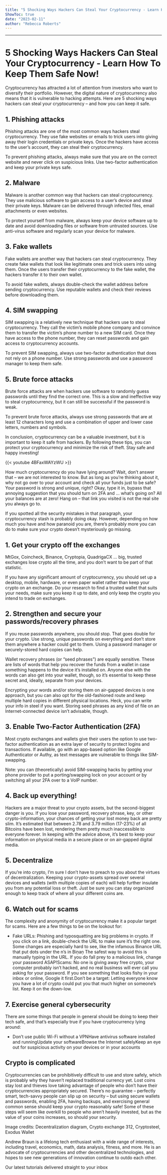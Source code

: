 ```yaml
---
title: "5 Shocking Ways Hackers Can Steal Your Cryptocurrency - Learn How To Keep Them Safe Now!"
ShowToc: true 
date: "2023-02-11"
author: "Rebecca Roberts"
---
```

*****
# 5 Shocking Ways Hackers Can Steal Your Cryptocurrency - Learn How To Keep Them Safe Now!

Cryptocurrency has attracted a lot of attention from investors who want to diversify their portfolio. However, the digital nature of cryptocurrency also means that it is vulnerable to hacking attempts. Here are 5 shocking ways hackers can steal your cryptocurrency – and how you can keep it safe.

## 1. Phishing attacks

Phishing attacks are one of the most common ways hackers steal cryptocurrency. They use fake websites or emails to trick users into giving away their login credentials or private keys. Once the hackers have access to the user’s account, they can steal their cryptocurrency.

To prevent phishing attacks, always make sure that you are on the correct website and never click on suspicious links. Use two-factor authentication and keep your private keys safe.

## 2. Malware

Malware is another common way that hackers can steal cryptocurrency. They use malicious software to gain access to a user’s device and steal their private keys. Malware can be delivered through infected files, email attachments or even websites.

To protect yourself from malware, always keep your device software up to date and avoid downloading files or software from untrusted sources. Use anti-virus software and regularly scan your device for malware.

## 3. Fake wallets

Fake wallets are another way that hackers can steal cryptocurrency. They create fake wallets that look like legitimate ones and trick users into using them. Once the users transfer their cryptocurrency to the fake wallet, the hackers transfer it to their own wallet.

To avoid fake wallets, always double-check the wallet address before sending cryptocurrency. Use reputable wallets and check their reviews before downloading them.

## 4. SIM swapping

SIM swapping is a relatively new technique that hackers use to steal cryptocurrency. They call the victim’s mobile phone company and convince them to transfer the victim’s phone number to a new SIM card. Once they have access to the phone number, they can reset passwords and gain access to cryptocurrency accounts.

To prevent SIM swapping, always use two-factor authentication that does not rely on a phone number. Use strong passwords and use a password manager to keep them safe.

## 5. Brute force attacks

Brute force attacks are when hackers use software to randomly guess passwords until they find the correct one. This is a slow and ineffective way to steal cryptocurrency, but it can still be successful if the password is weak.

To prevent brute force attacks, always use strong passwords that are at least 12 characters long and use a combination of upper and lower case letters, numbers and symbols.

In conclusion, cryptocurrency can be a valuable investment, but it is important to keep it safe from hackers. By following these tips, you can protect your cryptocurrency and minimize the risk of theft. Stay safe and happy investing!

{{< youtube 4BFaxWAYzWU >}} 



How much cryptocurrency do you have lying around? Wait, don’t answer that – we are not interested to know. But as long as you’re thinking about it, why not go over to your account and check all your funds just to be safe? Your password is strong and unique, right? Okay, type it in, bypass that annoying suggestion that you should turn on 2FA and … what’s going on? All your balances are at zero! Hang on – that link you visited is not the real site you always go to.
 
If you spotted all the security mistakes in that paragraph, your cryptocurrency stash is probably doing okay. However, depending on how much you have and how paranoid you are, there’s probably more you can do to make sure your crypto doesn’t mysteriously go missing.
 
## 1.  Get your crypto off the exchanges
 
MtGox, Coincheck, Binance, Cryptopia, QuadrigaCX … big, trusted exchanges lose crypto all the time, and you don’t want to be part of that statistic.
 
If you have any significant amount of cryptocurrency, you should set up a desktop, mobile, hardware, or even paper wallet rather than keep your crypto on an exchange. Do your research to find a trusted wallet that suits your needs, make sure you keep it up to date, and only keep the crypto you intend to trade on exchanges.
 
## 2. Strengthen and secure your passwords/recovery phrases
 
If you reuse passwords anywhere, you should stop. That goes double for your crypto. Use strong, unique passwords on everything and don’t store them anywhere a hacker could get to them. Using a password manager or securely-stored hard copies can help.
 
Wallet recovery phrases (or “seed phrases”) are equally sensitive. These are lists of words that help you recover the funds from a wallet in case something happens to the device it’s installed on. Anyone else with the words can also get into your wallet, though, so it’s essential to keep these secret and, ideally, separate from your devices.
 
Encrypting your words and/or storing them on air-gapped devices is one approach, but you can also opt for the old-fashioned route and keep multiple hard copies in different physical locations. Heck, you can write your info in steel if you want. Storing seed phrases as any kind of file on an Internet-connected device isn’t advisable, though.
 
## 3. Enable Two-Factor Authentication (2FA)
 
Most crypto exchanges and wallets give their users the option to use two-factor authentication as an extra layer of security to protect logins and transactions. If available, go with an app-based option like Google Authenticator or Authy, as text messages are vulnerable to things like SIM-swapping.
 
Note: you can (theoretically) avoid SIM-swapping hacks by getting your phone provider to put a porting/swapping lock on your account or by switching all your 2FA over to a VoIP number.
 
## 4. Back up everything!
 
Hackers are a major threat to your crypto assets, but the second-biggest danger is you. If you lose your password, recovery phrase, key, or other crypto-information, your chances of getting your lost money back are pretty slim. It’s estimated that between 2.78 and 3.79 million (17-23%) of all Bitcoins have been lost, rendering them pretty much inaccessible to everyone forever. In keeping with the advice above, it’s best to keep your information on physical media in a secure place or on air-gapped digital media.
 
## 5. Decentralize
 
If you’re into crypto, I’m sure I don’t have to preach to you about the virtues of decentralization. Keeping your crypto-assets spread over several devices and wallets (with multiple copies of each) will help further insulate you from any potential loss or theft. Just be sure you can stay organized enough to keep track of where all your different coins are.
 
## 6. Watch out for scams
 
The complexity and anonymity of cryptocurrency make it a popular target for scams. Here are a few things to be on the lookout for:
 
- Fake URLs: Phishing and typosquatting are big problems in crypto. If you click on a link, double-check the URL to make sure it’s the right one. Some changes are especially hard to see, like the infamous Binance URL that put dots under the n’s in Biṇaṇ The safest way to avoid this is manually typing in the URL. If you do fall prey to a malicious link, change your password ASAP!Scams: No one is giving away free crypto, your computer probably isn’t hacked, and no real business will ever call you asking for your password. If you see something that looks fishy in your inbox or online, Google it first.Don’t be a target: Letting everyone know you have a lot of crypto could put you that much higher on someone’s list. Keep it on the down-low.

 
## 7. Exercise general cybersecurity
 
There are some things that people in general should be doing to keep their tech safe, and that’s especially true if you have cryptocurrency lying around:
 
- Don’t use public Wi-Fi without a VPNHave antivirus software installed and runningUpdate your softwareBrowse the Internet safelyKeep an eye out for suspicious activity on your devices or in your accounts

 
## Crypto is complicated
 
Cryptocurrencies can be prohibitively difficult to use and store safely, which is probably why they haven’t replaced traditional currency yet. Lost coins stay lost and thieves love taking advantage of people who don’t have their cryptocurrencies appropriately secured. There’s no guarantee – perfectly smart, tech-savvy people can slip up on security – but using secure wallets and passwords, enabling 2FA, having backups, and exercising general common sense should keep your crypto reasonably safe! Some of these steps will seem like overkill to people who aren’t heavily invested, but as the value of your coins increases, so should your security.
 
Image credits: Decentralization diagram, Crypto exchange 312, Cryptosteel, Exodus Wallet
 
Andrew Braun is a lifelong tech enthusiast with a wide range of interests, including travel, economics, math, data analysis, fitness, and more. He is an advocate of cryptocurrencies and other decentralized technologies, and hopes to see new generations of innovation continue to outdo each other.
 
Our latest tutorials delivered straight to your inbox




